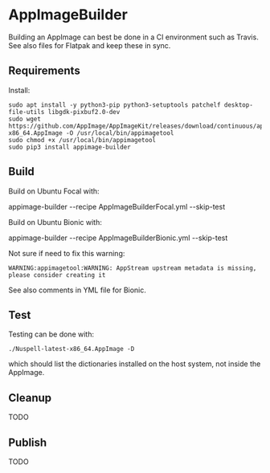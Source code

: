 # AppImageBuilder

Building an AppImage can best be done in a CI environment such as Travis. See
also files for Flatpak and keep these in sync.

## Requirements

Install:

    sudo apt install -y python3-pip python3-setuptools patchelf desktop-file-utils libgdk-pixbuf2.0-dev
    sudo wget https://github.com/AppImage/AppImageKit/releases/download/continuous/appimagetool-x86_64.AppImage -O /usr/local/bin/appimagetool
    sudo chmod +x /usr/local/bin/appimagetool
    sudo pip3 install appimage-builder

## Build

Build on Ubuntu Focal with:

   appimage-builder --recipe AppImageBuilderFocal.yml --skip-test

Build on Ubuntu Bionic with:

   appimage-builder --recipe AppImageBuilderBionic.yml --skip-test

Not sure if need to fix this warning:

    WARNING:appimagetool:WARNING: AppStream upstream metadata is missing, please consider creating it

See also comments in YML file for Bionic.


## Test

Testing can be done with:

    ./Nuspell-latest-x86_64.AppImage -D

which should list the dictionaries installed on the host system, not inside the
AppImage.

## Cleanup

TODO

## Publish

TODO
